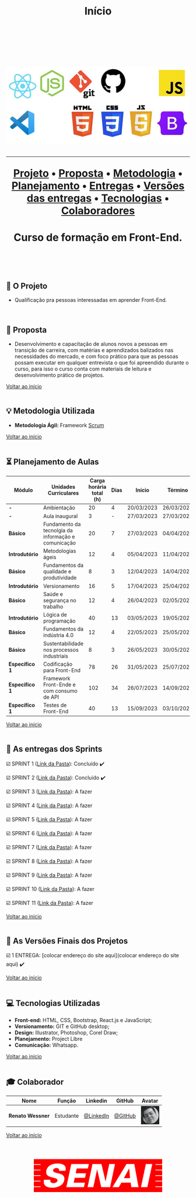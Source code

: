 <br>

<h1 align="center">
  Início
<h1 align="center">
<br>

<br>

<p align="center">
      <img src="/Imagens Geral/tech.JPG">
<p align="center">

<hr>

<p align="center">
  <a href ="#rocket-o-projeto">Projeto</a>  •
  <a href ="#dart-proposta">Proposta</a>  •
  <a href ="#bulb-metodologia-utilizada">Metodologia</a>  •
  <a href ="#hourglass_flowing_sand-planejamento-de-aulas">Planejamento</a>  •
  <a href ="#calendar-as-entregas-dos-sprints">Entregas</a>  •
  <a href ="#camera_flash-as-versões-finais-dos-projetos">Versões das entregas</a>  •
  <a href ="#computer-tecnologias-utilizadas">Tecnologias</a>  •
  <a href ="#mortar_board-colaborador">Colaboradores</a>
</p>

<h1 align="center">
  Curso de formação em Front-End.
<h1 align="center">
<br>

## :rocket: O Projeto

* Qualificação pra pessoas interessadas em aprender Front-End.
<br>

## :dart: Proposta

* Desenvolvimento e capacitação de alunos novos a pessoas em transição de carreira, com matérias e aprendizados balizados nas necessidades do mercado, e com foco prático para que as pessoas possam executar em qualquer entrevista o que foi apreendido durante o curso, para isso o curso conta com materiais de leitura e desenvolvimento prático de projetos.

<a href ="#pushpin-início">Voltar ao início</a>  
<br>

## :bulb: Metodologia Utilizada

* **Metodologia Ágil:** Framework [Scrum](https://www.desenvolvimentoagil.com.br/scrum/)

<a href ="#pushpin-início">Voltar ao início</a>  
<br> 

## :hourglass_flowing_sand: Planejamento de Aulas
      
|Módulo|Unidades Curriculares |Carga horária total (h)|Dias|Início| Término|
| -------- |-------- |-------- |-------- |-------- | -------- |
|**-**|Ambientação| 20|4|20/03/2023|26/03/2023|
|**-**|Aula inaugural|3|-|27/03/2023|27/03/2023|
|**Básico**|Fundamento da tecnolgia da informação e comunicação|20|7|27/03/2023|04/04/2023|
|**Introdutório**|Metodologias ágeis|12|4|05/04/2023|11/04/2023|
|**Básico**|Fundamentos da qualidade e produtividade|8|3|12/04/2023|14/04/2023|
|**Introdutório**|Versionamento|16|5|17/04/2023|25/04/2023|
|**Básico**|Saúde e segurança no trabalho|12|4|26/04/2023|02/05/2023|
|**Introdutório**|Lógica de programação|40|13|03/05/2023|19/05/2023|
|**Básico**|Fundamentos da indústria 4.0|12|4|22/05/2023|25/05/2023|
|**Básico**|Sustentabilidade nos processos industriais|8|3|26/05/2023|30/05/2023|
|**Específico 1**|Codificação para Front-End|78|26|31/05/2023|25/07/2023|
|**Específico 1**|Framework Front-Ende e com consumo de API|102|34|26/07/2023|14/09/2023|
|**Específico 1**|Testes de Front-End|40|13|15/09/2023|03/10/2023|

<a href ="#pushpin-início">Voltar ao início</a>  
<br>

## :calendar: As entregas dos Sprints

☑️ SPRINT 1 ([Link da Pasta](https://github.com/renato-wessmer/SENAI-Front-End/tree/main/02%20-%20Metodologias%20%C3%A1geis/Entrega)): Concluído :heavy_check_mark:

☑️ SPRINT 2 ([Link da Pasta](https://github.com/renato-wessmer/SENAI-Front-End/tree/main/04%20-%20Versionamento/04a_Atividade_1)): Concluído :heavy_check_mark:

☑️ SPRINT 3 ([Link da Pasta]()): A fazer 

☑️ SPRINT 4 ([Link da Pasta]()): A fazer 

☑️ SPRINT 5 ([Link da Pasta]()): A fazer 

☑️ SPRINT 6 ([Link da Pasta]()): A fazer 

☑️ SPRINT 7 ([Link da Pasta]()): A fazer 

☑️ SPRINT 8 ([Link da Pasta]()): A fazer 

☑️ SPRINT 9 ([Link da Pasta]()): A fazer 

☑️ SPRINT 10 ([Link da Pasta]()): A fazer 

☑️ SPRINT 11 ([Link da Pasta]()): A fazer 

<a href ="#pushpin-início">Voltar ao início</a>  
<br> 

## :camera_flash: As Versões Finais dos Projetos

☑️ 1 ENTREGA: [colocar endereço do site aqui](colocar endereço do site aqui) :heavy_check_mark:

<a href ="#pushpin-início">Voltar ao início</a>  
<br> 

## :computer: Tecnologias Utilizadas

* **Front-end:** HTML, CSS, Bootstrap, React.js e JavaScript;   
* **Versionamento:** GIT e GitHub desktop;           
* **Design:** Illustrator, Photoshop, Corel Draw;
* **Planejamento:** Project Libre
* **Comunicação:** Whatsapp.

<a href ="#pushpin-início">Voltar ao início</a>  
<br>     
      
## :mortar_board: Colaborador

|Nome|Função|Linkedin|GitHub|Avatar|
| -------- |-------- |-------- |-------- |-------- |
|**Renato Wessner**|Estudante| [@LinkedIn](https://www.linkedin.com/in/renato-wessmer-dev-gpti/)|[@GitHub](https://github.com/renato-wessmer)|<img src = "/Imagens Geral/renato.png" width="50" height="50"/>|

<a href ="#pushpin-início">Voltar ao início</a>  
<br>

<h1 align="center"> <img src = "Imagens Geral/senai-logo-2.png" height="90" /></h1>    

